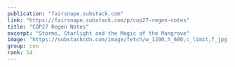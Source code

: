 ```yaml
---
publication: "fairsnape.substack.com"
link: "https://fairsnape.substack.com/p/cop27-regen-notes"
title: "COP27 Regen Notes"
excerpt: "Storms, Starlight and the Magic of the Mangrove"
image: "https://substackcdn.com/image/fetch/w_1200,h_600,c_limit,f_jpg,q_auto:good,fl_progressive:steep/https%3A%2F%2Fbucketeer-e05bbc84-baa3-437e-9518-adb32be77984.s3.amazonaws.com%2Fpublic%2Fimages%2F9e526fcf-9034-4b0f-9660-8cba086c7864_3590x2515.jpeg"
group: con
rank: 14
---
```

